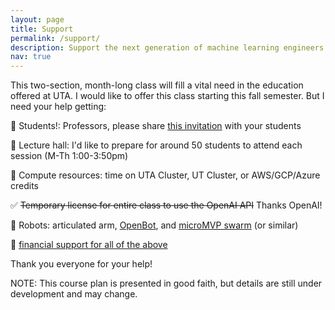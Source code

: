 ```yaml
---
layout: page
title: Support
permalink: /support/
description: Support the next generation of machine learning engineers on their learning endevour.
nav: true
---
```


This two-section, month-long class will fill a vital need in the education offered at UTA. I would like to offer this class starting this fall semester. But I need your help getting:

🔲 Students!: Professors, please share [this invitation](https://github.com/JacobFV/Artificial-Intelligence-Principle-and-Practice/raw/main/assets/flyer/ai_course_flyer.pdf) with your students

🔲 Lecture hall: I'd like to prepare for around 50 students to attend each session (M-Th 1:00-3:50pm)

🔲 Compute resources: time on UTA Cluster, UT Cluster, or AWS/GCP/Azure credits

✅ ~~Temporary license for entire class to use the OpenAI API~~ Thanks OpenAI!

🔲 Robots: articulated arm, [OpenBot](https://www.openbot.org/), and [microMVP swarm](https://arc.cs.rutgers.edu/mvp/) (or similar)

🔲 [financial support for all of the above](https://github.com/JacobFV/Artificial-Intelligence-Principle-and-Practice)

Thank you everyone for your help!

NOTE: This course plan is presented in good faith, but details are still under development and may change.
